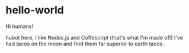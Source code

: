 # hello-world

Hi humans! 

hubot here, I like Nodes.js and Coffescript (that's what I'm made of!)
I've had tacos on the moon and find them far superior to earth tacos.
